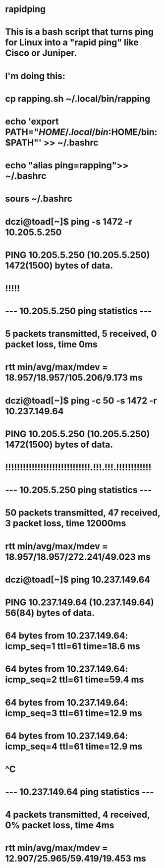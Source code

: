 # rapidping

# This is a bash script that turns ping for Linux into a "rapid ping" like Cisco or Juniper.

# I'm doing this:
# 
# cp rapping.sh ~/.local/bin/rapping
# echo 'export PATH="$HOME/.local/bin:$HOME/bin:$PATH"' >> ~/.bashrc
# echo "alias ping=rapping">> ~/.bashrc
# sours ~/.bashrc
# 
# 
# dczi@toad[~]$ ping -s 1472 -r 10.205.5.250       
# PING 10.205.5.250 (10.205.5.250) 1472(1500) bytes of data.
# !!!!!
# --- 10.205.5.250 ping statistics ---
# 5 packets transmitted, 5 received, 0 packet loss, time 0ms
# rtt min/avg/max/mdev = 18.957/18.957/105.206/9.173 ms
# dczi@toad[~]$ ping -c 50 -s 1472 -r 10.237.149.64
# PING 10.205.5.250 (10.205.5.250) 1472(1500) bytes of data.
# !!!!!!!!!!!!!!!!!!!!!!!!!!!!!.!!!.!!!.!!!!!!!!!!!!
# --- 10.205.5.250 ping statistics ---
# 50 packets transmitted, 47 received, 3 packet loss, time 12000ms
# rtt min/avg/max/mdev = 18.957/18.957/272.241/49.023 ms
# dczi@toad[~]$ ping 10.237.149.64                 
# PING 10.237.149.64 (10.237.149.64) 56(84) bytes of data.
# 64 bytes from 10.237.149.64: icmp_seq=1 ttl=61 time=18.6 ms
# 64 bytes from 10.237.149.64: icmp_seq=2 ttl=61 time=59.4 ms
# 64 bytes from 10.237.149.64: icmp_seq=3 ttl=61 time=12.9 ms
# 64 bytes from 10.237.149.64: icmp_seq=4 ttl=61 time=12.9 ms
# ^C
# --- 10.237.149.64 ping statistics ---
# 4 packets transmitted, 4 received, 0% packet loss, time 4ms
# rtt min/avg/max/mdev = 12.907/25.965/59.419/19.453 ms

